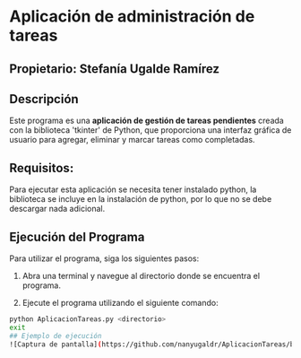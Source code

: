 # Aplicación de administración de tareas
## Propietario: Stefanía Ugalde Ramírez
## Descripción
Este programa es una **aplicación de gestión de tareas pendientes** creada con la biblioteca 'tkinter' de Python, que proporciona una interfaz gráfica de usuario para agregar, eliminar y marcar tareas como completadas. 

## Requisitos:
Para ejecutar esta aplicación se necesita tener instalado python, la biblioteca se incluye en la instalación de python, por lo que no se debe descargar nada adicional.

## Ejecución del Programa
Para utilizar el programa, siga los siguientes pasos:

1. Abra una terminal y navegue al directorio donde se encuentra el programa.

2. Ejecute el programa utilizando el siguiente comando:
 ```bash
python AplicacionTareas.py <directorio>
exit
## Ejemplo de ejecución
![Captura de pantalla](https://github.com/nanyugaldr/AplicacionTareas/blob/main/Captura%20de%20pantalla%202024-10-07%20225154.png)
